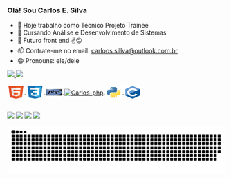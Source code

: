 ### Olá! Sou Carlos E. Silva

- 🔭 Hoje trabalho como Técnico Projeto Trainee
- 🌱 Cursando Análise e Desenvolvimento de Sistemas
- 💬 Futuro front end ✌😉
- 📫 Contrate-me no email: carloos.sillva@outlook.com.br
- 😄 Pronouns: ele/dele
 <div>
  <a href="https://github.com/Carlloos-Sillva">
  <img height="160em" src="https://github-readme-stats.vercel.app/api?username=Carlloos-Sillva&show_icons=true&theme=dark&include_all_commits=true&count_private=true"/>
  <img height="160em" src="https://github-readme-stats.vercel.app/api/top-langs/?username=Carlloos-Sillva&layout=compact&langs_count=7&theme=dark"/>
</div>
<div style="display: inline_block"><br>
  <img align="center" alt="Carlos-HTML" height="30" width="40" src="https://raw.githubusercontent.com/devicons/devicon/master/icons/html5/html5-original.svg">
  <img align="center" alt="Carlos-CSS" height="30" width="40" src="https://raw.githubusercontent.com/devicons/devicon/master/icons/css3/css3-original.svg">
  <img align="center" alt="Carlos-php" height="30" width="40" src="https://raw.githubusercontent.com/devicons/devicon/master/icons/php/php-original.svg">
  <img align="center" alt="Carlos-php" height="30" width="40" src="https://github.com/Carlloos-Sillva/notebook/blob/master/jupyter.svg">
  <img align="center" alt="Carlos-Python" height="30" width="40" src="https://raw.githubusercontent.com/devicons/devicon/master/icons/python/python-original.svg">
  <img align="center" alt="Carlos-C" height="30" width="40" src="https://raw.githubusercontent.com/devicons/devicon/master/icons/c/c-original.svg">
</div>
  
  ##
  
<div> 
  <a href="https://www.linkedin.com/in/carlos-silva-b7244920b/" target="_blank"><img src="https://img.shields.io/badge/-LinkedIn-%230077B5?style=for-the-badge&logo=linkedin&logoColor=white" target="_blank"></a> 
 	<a href="mailto:carloos.sillva@outlook.com.br" target="_blank"><img src="https://img.shields.io/badge/Microsoft_Outlook-0078D4?style=for-the-badge&logo=microsoft-outlook&logoColor=white" target="_blank"></a>
  <a href="https://discord.gg/FhP7asqxT6" target="_blank"><img src="https://img.shields.io/badge/Discord-7289DA?style=for-the-badge&logo=discord&logoColor=white" target="_blank"></a> 
  <a href = "mailto:carloos.sillva13@gmail.com"><img src="https://img.shields.io/badge/-Gmail-%23333?style=for-the-badge&logo=gmail&logoColor=white" target="_blank"></a>
 
 ![Snake animation](https://github.com/Carlloos-Sillva/Carlloos-Sillva/blob/output/github-contribution-grid-snake.svg) 
 
</div> 
